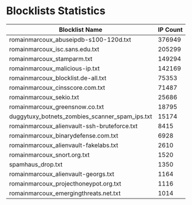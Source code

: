 # Blocklists Statistics
| Blocklist Name | IP Count |
|----|----|
| romainmarcoux_abuseipdb-s100-120d.txt | 376949 |
| romainmarcoux_isc.sans.edu.txt | 205299 |
| romainmarcoux_stamparm.txt | 149294 |
| romainmarcoux_malicious-ip.txt | 142169 |
| romainmarcoux_blocklist.de-all.txt | 75353 |
| romainmarcoux_cinsscore.com.txt | 71487 |
| romainmarcoux_sekio.txt | 25686 |
| romainmarcoux_greensnow.co.txt | 18795 |
| duggytuxy_botnets_zombies_scanner_spam_ips.txt | 15174 |
| romainmarcoux_alienvault-ssh-bruteforce.txt | 8415 |
| romainmarcoux_binarydefense.com.txt | 6928 |
| romainmarcoux_alienvault-fakelabs.txt | 2610 |
| romainmarcoux_snort.org.txt | 1520 |
| spamhaus_drop.txt | 1350 |
| romainmarcoux_alienvault-georgs.txt | 1164 |
| romainmarcoux_projecthoneypot.org.txt | 1116 |
| romainmarcoux_emergingthreats.net.txt | 1014 |
